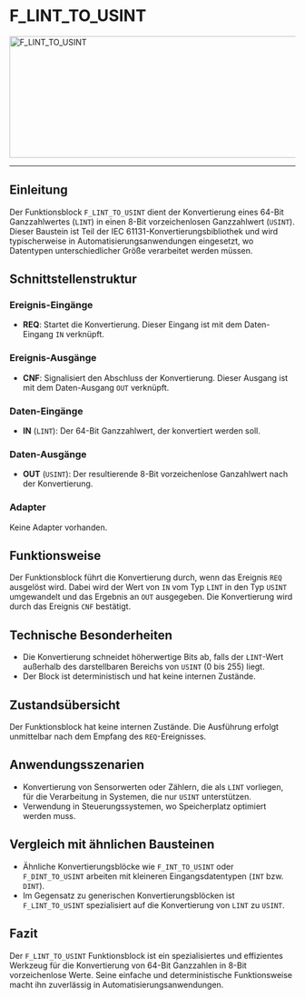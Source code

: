 # F_LINT_TO_USINT

<img width="1448" height="214" alt="F_LINT_TO_USINT" src="https://github.com/user-attachments/assets/847133a9-041d-466e-af83-f73ad8337642" />

* * * * * * * * * *
## Einleitung
Der Funktionsblock `F_LINT_TO_USINT` dient der Konvertierung eines 64-Bit Ganzzahlwertes (`LINT`) in einen 8-Bit vorzeichenlosen Ganzzahlwert (`USINT`). Dieser Baustein ist Teil der IEC 61131-Konvertierungsbibliothek und wird typischerweise in Automatisierungsanwendungen eingesetzt, wo Datentypen unterschiedlicher Größe verarbeitet werden müssen.

## Schnittstellenstruktur

### **Ereignis-Eingänge**
- **REQ**: Startet die Konvertierung. Dieser Eingang ist mit dem Daten-Eingang `IN` verknüpft.

### **Ereignis-Ausgänge**
- **CNF**: Signalisiert den Abschluss der Konvertierung. Dieser Ausgang ist mit dem Daten-Ausgang `OUT` verknüpft.

### **Daten-Eingänge**
- **IN** (`LINT`): Der 64-Bit Ganzzahlwert, der konvertiert werden soll.

### **Daten-Ausgänge**
- **OUT** (`USINT`): Der resultierende 8-Bit vorzeichenlose Ganzahlwert nach der Konvertierung.

### **Adapter**
Keine Adapter vorhanden.

## Funktionsweise
Der Funktionsblock führt die Konvertierung durch, wenn das Ereignis `REQ` ausgelöst wird. Dabei wird der Wert von `IN` vom Typ `LINT` in den Typ `USINT` umgewandelt und das Ergebnis an `OUT` ausgegeben. Die Konvertierung wird durch das Ereignis `CNF` bestätigt.

## Technische Besonderheiten
- Die Konvertierung schneidet höherwertige Bits ab, falls der `LINT`-Wert außerhalb des darstellbaren Bereichs von `USINT` (0 bis 255) liegt.
- Der Block ist deterministisch und hat keine internen Zustände.

## Zustandsübersicht
Der Funktionsblock hat keine internen Zustände. Die Ausführung erfolgt unmittelbar nach dem Empfang des `REQ`-Ereignisses.

## Anwendungsszenarien
- Konvertierung von Sensorwerten oder Zählern, die als `LINT` vorliegen, für die Verarbeitung in Systemen, die nur `USINT` unterstützen.
- Verwendung in Steuerungssystemen, wo Speicherplatz optimiert werden muss.

## Vergleich mit ähnlichen Bausteinen
- Ähnliche Konvertierungsblöcke wie `F_INT_TO_USINT` oder `F_DINT_TO_USINT` arbeiten mit kleineren Eingangsdatentypen (`INT` bzw. `DINT`).
- Im Gegensatz zu generischen Konvertierungsblöcken ist `F_LINT_TO_USINT` spezialisiert auf die Konvertierung von `LINT` zu `USINT`.

## Fazit
Der `F_LINT_TO_USINT` Funktionsblock ist ein spezialisiertes und effizientes Werkzeug für die Konvertierung von 64-Bit Ganzzahlen in 8-Bit vorzeichenlose Werte. Seine einfache und deterministische Funktionsweise macht ihn zuverlässig in Automatisierungsanwendungen.
